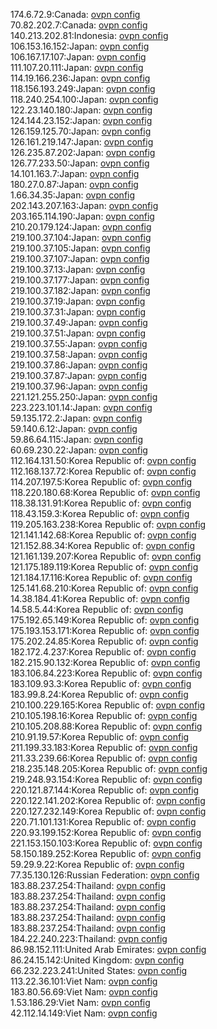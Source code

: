 174.6.72.9:Canada: [ovpn config](vpn/174_6_72_9.ovpn)  
70.82.202.7:Canada: [ovpn config](vpn/70_82_202_7.ovpn)  
140.213.202.81:Indonesia: [ovpn config](vpn/140_213_202_81.ovpn)  
106.153.16.152:Japan: [ovpn config](vpn/106_153_16_152.ovpn)  
106.167.17.107:Japan: [ovpn config](vpn/106_167_17_107.ovpn)  
111.107.20.111:Japan: [ovpn config](vpn/111_107_20_111.ovpn)  
114.19.166.236:Japan: [ovpn config](vpn/114_19_166_236.ovpn)  
118.156.193.249:Japan: [ovpn config](vpn/118_156_193_249.ovpn)  
118.240.254.100:Japan: [ovpn config](vpn/118_240_254_100.ovpn)  
122.23.140.180:Japan: [ovpn config](vpn/122_23_140_180.ovpn)  
124.144.23.152:Japan: [ovpn config](vpn/124_144_23_152.ovpn)  
126.159.125.70:Japan: [ovpn config](vpn/126_159_125_70.ovpn)  
126.161.219.147:Japan: [ovpn config](vpn/126_161_219_147.ovpn)  
126.235.87.202:Japan: [ovpn config](vpn/126_235_87_202.ovpn)  
126.77.233.50:Japan: [ovpn config](vpn/126_77_233_50.ovpn)  
14.101.163.7:Japan: [ovpn config](vpn/14_101_163_7.ovpn)  
180.27.0.87:Japan: [ovpn config](vpn/180_27_0_87.ovpn)  
1.66.34.35:Japan: [ovpn config](vpn/1_66_34_35.ovpn)  
202.143.207.163:Japan: [ovpn config](vpn/202_143_207_163.ovpn)  
203.165.114.190:Japan: [ovpn config](vpn/203_165_114_190.ovpn)  
210.20.179.124:Japan: [ovpn config](vpn/210_20_179_124.ovpn)  
219.100.37.104:Japan: [ovpn config](vpn/219_100_37_104.ovpn)  
219.100.37.105:Japan: [ovpn config](vpn/219_100_37_105.ovpn)  
219.100.37.107:Japan: [ovpn config](vpn/219_100_37_107.ovpn)  
219.100.37.13:Japan: [ovpn config](vpn/219_100_37_13.ovpn)  
219.100.37.177:Japan: [ovpn config](vpn/219_100_37_177.ovpn)  
219.100.37.182:Japan: [ovpn config](vpn/219_100_37_182.ovpn)  
219.100.37.19:Japan: [ovpn config](vpn/219_100_37_19.ovpn)  
219.100.37.31:Japan: [ovpn config](vpn/219_100_37_31.ovpn)  
219.100.37.49:Japan: [ovpn config](vpn/219_100_37_49.ovpn)  
219.100.37.51:Japan: [ovpn config](vpn/219_100_37_51.ovpn)  
219.100.37.55:Japan: [ovpn config](vpn/219_100_37_55.ovpn)  
219.100.37.58:Japan: [ovpn config](vpn/219_100_37_58.ovpn)  
219.100.37.86:Japan: [ovpn config](vpn/219_100_37_86.ovpn)  
219.100.37.87:Japan: [ovpn config](vpn/219_100_37_87.ovpn)  
219.100.37.96:Japan: [ovpn config](vpn/219_100_37_96.ovpn)  
221.121.255.250:Japan: [ovpn config](vpn/221_121_255_250.ovpn)  
223.223.101.14:Japan: [ovpn config](vpn/223_223_101_14.ovpn)  
59.135.172.2:Japan: [ovpn config](vpn/59_135_172_2.ovpn)  
59.140.6.12:Japan: [ovpn config](vpn/59_140_6_12.ovpn)  
59.86.64.115:Japan: [ovpn config](vpn/59_86_64_115.ovpn)  
60.69.230.22:Japan: [ovpn config](vpn/60_69_230_22.ovpn)  
112.164.131.50:Korea Republic of: [ovpn config](vpn/112_164_131_50.ovpn)  
112.168.137.72:Korea Republic of: [ovpn config](vpn/112_168_137_72.ovpn)  
114.207.197.5:Korea Republic of: [ovpn config](vpn/114_207_197_5.ovpn)  
118.220.180.68:Korea Republic of: [ovpn config](vpn/118_220_180_68.ovpn)  
118.38.131.91:Korea Republic of: [ovpn config](vpn/118_38_131_91.ovpn)  
118.43.159.3:Korea Republic of: [ovpn config](vpn/118_43_159_3.ovpn)  
119.205.163.238:Korea Republic of: [ovpn config](vpn/119_205_163_238.ovpn)  
121.141.142.68:Korea Republic of: [ovpn config](vpn/121_141_142_68.ovpn)  
121.152.88.34:Korea Republic of: [ovpn config](vpn/121_152_88_34.ovpn)  
121.161.139.207:Korea Republic of: [ovpn config](vpn/121_161_139_207.ovpn)  
121.175.189.119:Korea Republic of: [ovpn config](vpn/121_175_189_119.ovpn)  
121.184.17.116:Korea Republic of: [ovpn config](vpn/121_184_17_116.ovpn)  
125.141.68.210:Korea Republic of: [ovpn config](vpn/125_141_68_210.ovpn)  
14.38.184.41:Korea Republic of: [ovpn config](vpn/14_38_184_41.ovpn)  
14.58.5.44:Korea Republic of: [ovpn config](vpn/14_58_5_44.ovpn)  
175.192.65.149:Korea Republic of: [ovpn config](vpn/175_192_65_149.ovpn)  
175.193.153.171:Korea Republic of: [ovpn config](vpn/175_193_153_171.ovpn)  
175.202.24.85:Korea Republic of: [ovpn config](vpn/175_202_24_85.ovpn)  
182.172.4.237:Korea Republic of: [ovpn config](vpn/182_172_4_237.ovpn)  
182.215.90.132:Korea Republic of: [ovpn config](vpn/182_215_90_132.ovpn)  
183.106.84.223:Korea Republic of: [ovpn config](vpn/183_106_84_223.ovpn)  
183.109.93.3:Korea Republic of: [ovpn config](vpn/183_109_93_3.ovpn)  
183.99.8.24:Korea Republic of: [ovpn config](vpn/183_99_8_24.ovpn)  
210.100.229.165:Korea Republic of: [ovpn config](vpn/210_100_229_165.ovpn)  
210.105.198.16:Korea Republic of: [ovpn config](vpn/210_105_198_16.ovpn)  
210.105.208.88:Korea Republic of: [ovpn config](vpn/210_105_208_88.ovpn)  
210.91.19.57:Korea Republic of: [ovpn config](vpn/210_91_19_57.ovpn)  
211.199.33.183:Korea Republic of: [ovpn config](vpn/211_199_33_183.ovpn)  
211.33.239.66:Korea Republic of: [ovpn config](vpn/211_33_239_66.ovpn)  
218.235.148.205:Korea Republic of: [ovpn config](vpn/218_235_148_205.ovpn)  
219.248.93.154:Korea Republic of: [ovpn config](vpn/219_248_93_154.ovpn)  
220.121.87.144:Korea Republic of: [ovpn config](vpn/220_121_87_144.ovpn)  
220.122.141.202:Korea Republic of: [ovpn config](vpn/220_122_141_202.ovpn)  
220.127.232.149:Korea Republic of: [ovpn config](vpn/220_127_232_149.ovpn)  
220.71.101.131:Korea Republic of: [ovpn config](vpn/220_71_101_131.ovpn)  
220.93.199.152:Korea Republic of: [ovpn config](vpn/220_93_199_152.ovpn)  
221.153.150.103:Korea Republic of: [ovpn config](vpn/221_153_150_103.ovpn)  
58.150.189.252:Korea Republic of: [ovpn config](vpn/58_150_189_252.ovpn)  
59.29.9.22:Korea Republic of: [ovpn config](vpn/59_29_9_22.ovpn)  
77.35.130.126:Russian Federation: [ovpn config](vpn/77_35_130_126.ovpn)  
183.88.237.254:Thailand: [ovpn config](vpn/183_88_237_254.ovpn)  
183.88.237.254:Thailand: [ovpn config](vpn/183_88_237_254.ovpn)  
183.88.237.254:Thailand: [ovpn config](vpn/183_88_237_254.ovpn)  
183.88.237.254:Thailand: [ovpn config](vpn/183_88_237_254.ovpn)  
183.88.237.254:Thailand: [ovpn config](vpn/183_88_237_254.ovpn)  
184.22.240.223:Thailand: [ovpn config](vpn/184_22_240_223.ovpn)  
86.98.152.111:United Arab Emirates: [ovpn config](vpn/86_98_152_111.ovpn)  
86.24.15.142:United Kingdom: [ovpn config](vpn/86_24_15_142.ovpn)  
66.232.223.241:United States: [ovpn config](vpn/66_232_223_241.ovpn)  
113.22.36.101:Viet Nam: [ovpn config](vpn/113_22_36_101.ovpn)  
183.80.56.69:Viet Nam: [ovpn config](vpn/183_80_56_69.ovpn)  
1.53.186.29:Viet Nam: [ovpn config](vpn/1_53_186_29.ovpn)  
42.112.14.149:Viet Nam: [ovpn config](vpn/42_112_14_149.ovpn)  
